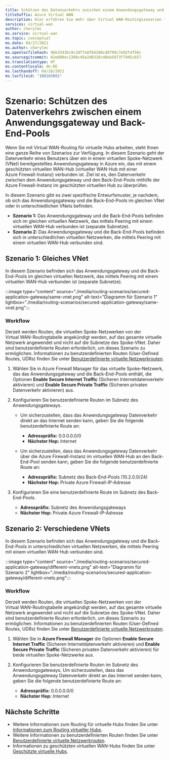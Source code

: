 ```yaml
---
title: Schützen des Datenverkehrs zwischen einem Anwendungsgateway und Back-End-Pools
titleSuffix: Azure Virtual WAN
description: Hier erfahren Sie mehr über Virtual WAN-Routingszenarien für sicheren Datenverkehr, der über ein Anwendungsgateway gesendet wird. Das Anwendungsgateway wird in einem Spoke-VNet bereitgestellt, das mit einem geschützten Virtual WAN-Hub verbunden ist.
services: virtual-wan
author: cherylmc
ms.service: virtual-wan
ms.topic: conceptual
ms.date: 04/27/2021
ms.author: cherylmc
ms.openlocfilehash: 9bb3343bc9c3dffa8f84280cd0799c7e92f4f50c
ms.sourcegitcommit: 62e800ec1306c45e2d8310c40da5873f7945c657
ms.translationtype: HT
ms.contentlocale: de-DE
ms.lasthandoff: 04/28/2021
ms.locfileid: "108165801"
---
```

# <a name="scenario-secure-traffic-between-application-gateway-and-backend-pools"></a>Szenario: Schützen des Datenverkehrs zwischen einem Anwendungsgateway und Back-End-Pools

Wenn Sie mit Virtual WAN-Routing für virtuelle Hubs arbeiten, steht Ihnen eine ganze Reihe von Szenarios zur Verfügung. In diesem Szenario geht der Datenverkehr eines Benutzers über ein in einem virtuellen Spoke-Netzwerk (VNet) bereitgestelltes Anwendungsgateway in Azure ein, das mit einem geschützten virtuellen WAN-Hub (virtueller WAN-Hub mit einer Azure Firewall-Instanz) verbunden ist. Ziel ist es, den Datenverkehr zwischen dem Anwendungsgateway und den Back-End-Pools mithilfe der Azure Firewall-Instanz im geschützten virtuellen Hub zu überprüfen.

In diesem Szenario gibt es zwei spezifische Entwurfsmuster, je nachdem, ob sich das Anwendungsgateway und die Back-End-Pools im gleichen VNet oder in unterschiedlichen VNets befinden.

* **Szenario 1:** Das Anwendungsgateway und die Back-End-Pools befinden sich im gleichen virtuellen Netzwerk, das mittels Peering mit einem virtuellen WAN-Hub verbunden ist (separate Subnetze).
* **Szenario 2:** Das Anwendungsgateway und die Back-End-Pools befinden sich in unterschiedlichen virtuellen Netzwerken, die mittels Peering mit einem virtuellen WAN-Hub verbunden sind.

## <a name="scenario-1---same-vnet"></a><a name="scenario-1"></a>Szenario 1: Gleiches VNet

In diesem Szenario befinden sich das Anwendungsgateway und die Back-End-Pools im gleichen virtuellen Netzwerk, das mittels Peering mit einem virtuellen WAN-Hub verbunden ist (separate Subnetze).

:::image type="content" source="./media/routing-scenarios/secured-application-gateway/same-vnet.png" alt-text="Diagramm für Szenario 1" lightbox="./media/routing-scenarios/secured-application-gateway/same-vnet.png":::

### <a name="workflow"></a>Workflow

Derzeit werden Routen, die virtuellen Spoke-Netzwerken von der Virtual WAN-Routingtabelle angekündigt werden, auf das gesamte virtuelle Netzwerk angewendet und nicht auf die Subnetze des Spoke-VNet. Daher sind benutzerdefinierte Routen erforderlich, um dieses Szenario zu ermöglichen. Informationen zu benutzerdefinierten Routen (User-Defined Routes, UDRs) finden Sie unter [Benutzerdefinierte virtuelle Netzwerkrouten](../virtual-network/virtual-networks-udr-overview.md#user-defined).


1. Wählen Sie in Azure Firewall Manager für das virtuelle Spoke-Netzwerk, das das Anwendungsgateway und die Back-End-Pools enthält, die Optionen **Enable Secure Internet Traffic** (Sicheren Internetdatenverkehr aktivieren) und **Enable Secure Private Traffic** (Sicheren privaten Datenverkehr aktivieren) aus.
1. Konfigurieren Sie benutzerdefinierte Routen im Subnetz des Anwendungsgateways.

   * Um sicherzustellen, dass das Anwendungsgateway Datenverkehr direkt an das Internet senden kann, geben Sie die folgende benutzerdefinierte Route an:

     * **Adresspräfix:** 0.0.0.0.0/0
     * **Nächster Hop:** Internet

   * Um sicherzustellen, dass das Anwendungsgateway Datenverkehr über die Azure Firewall-Instanz im virtuellen WAN-Hub an den Back-End-Pool senden kann, geben Sie die folgende benutzerdefinierte Route an:

      * **Adresspräfix:** Subnetz des Back-End-Pools (10.2.0.0/24)
      * **Nächster Hop:** Private Azure Firewall-IP-Adresse

1. Konfigurieren Sie eine benutzerdefinierte Route im Subnetz des Back-End-Pools.

   * **Adresspräfix:** Subnetz des Anwendungsgateways
   * **Nächster Hop:** Private Azure Firewall-IP-Adresse

## <a name="scenario-2---different-vnets"></a><a name="scenario-2"></a>Szenario 2: Verschiedene VNets

In diesem Szenario befinden sich das Anwendungsgateway und die Back-End-Pools in unterschiedlichen virtuellen Netzwerken, die mittels Peering mit einem virtuellen WAN-Hub verbunden sind.

:::image type="content" source="./media/routing-scenarios/secured-application-gateway/different-vnets.png" alt-text="Diagramm für Szenario 2" lightbox="./media/routing-scenarios/secured-application-gateway/different-vnets.png":::

### <a name="workflow"></a>Workflow

Derzeit werden Routen, die virtuellen Spoke-Netzwerken von der Virtual WAN-Routingtabelle angekündigt werden, auf das gesamte virtuelle Netzwerk angewendet und nicht auf die Subnetze des Spoke-VNet. Daher sind benutzerdefinierte Routen erforderlich, um dieses Szenario zu ermöglichen. Informationen zu benutzerdefinierten Routen (User-Defined Routes, UDRs) finden Sie unter [Benutzerdefinierte virtuelle Netzwerkrouten](../virtual-network/virtual-networks-udr-overview.md#user-defined).

1. Wählen Sie in **Azure Firewall Manager** die Optionen **Enable Secure Internet Traffic** (Sicheren Internetdatenverkehr aktivieren) und **Enable Secure Private Traffic** (Sicheren privaten Datenverkehr aktivieren) für beide virtuellen Spoke-Netzwerke aus.

1. Konfigurieren Sie benutzerdefinierte Routen im Subnetz des Anwendungsgateways. Um sicherzustellen, dass das Anwendungsgateway Datenverkehr direkt an das Internet senden kann, geben Sie die folgende benutzerdefinierte Route an:

   * **Adresspräfix:** 0.0.0.0.0/0
   * **Nächster Hop:** Internet

## <a name="next-steps"></a>Nächste Schritte

* Weitere Informationen zum Routing für virtuelle Hubs finden Sie unter [Informationen zum Routing virtueller Hubs](about-virtual-hub-routing.md).
* Weitere Informationen zu benutzerdefinierten Routen finden Sie unter [Benutzerdefinierte virtuelle Netzwerkrouten](../virtual-network/virtual-networks-udr-overview.md#user-defined).
* Informationen zu geschützten virtuellen WAN-Hubs finden Sie unter [Geschützte virtuelle Hubs](../firewall-manager/secured-virtual-hub.md).
